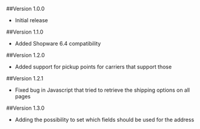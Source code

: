 ##Version 1.0.0
- Initial release

##Version 1.1.0
- Added Shopware 6.4 compatibility

##Version 1.2.0
- Added support for pickup points for carriers that support those

##Version 1.2.1
- Fixed bug in Javascript that tried to retrieve the shipping options on all pages

##Version 1.3.0
- Adding the possibility to set which fields should be used for the address
